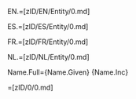 EN.=[zID/EN/Entity/0.md]

ES.=[zID/ES/Entity/0.md]

FR.=[zID/FR/Entity/0.md]

NL.=[zID/NL/Entity/0.md]

Name.Full={Name.Given} {Name.Inc}

=[zID/0/0.md]